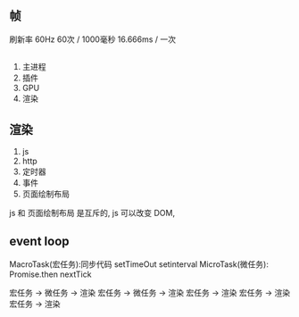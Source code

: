 ## 帧
刷新率 60Hz
60次 / 1000毫秒  16.666ms / 一次

## 
1. 主进程
2. 插件
3. GPU
4. 渲染

## 渲染
1. js
2. http
3. 定时器
4. 事件
5. 页面绘制布局

js 和 页面绘制布局 是互斥的,
js 可以改变 DOM,

## event loop
MacroTask(宏任务):同步代码  setTimeOut setinterval
MicroTask(微任务): Promise.then nextTick

宏任务 -> 微任务 -> 渲染  宏任务 -> 微任务 -> 渲染  宏任务 -> 渲染  宏任务 -> 渲染  宏任务 -> 渲染 
